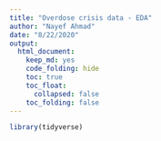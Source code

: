```yaml
---
title: "Overdose crisis data - EDA"
author: "Nayef Ahmad"
date: "8/22/2020"
output: 
  html_document: 
    keep_md: yes
    code_folding: hide
    toc: true
    toc_float:
      collapsed: false
    toc_folding: false
---
```





```r
library(tidyverse)
```


